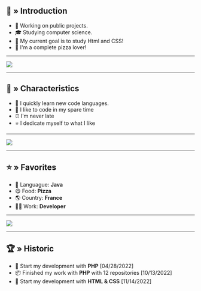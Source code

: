 <h2> 👋 » Introduction </h2>
  <div>
    <ul>
      <li>🔭 Working on public projects.</li>
      <li>🎓 Studying computer science.</li>
      <li>🔮 My current goal is to study Html and CSS!</li>
      <li>🍕 I'm a complete pizza lover!</li>
    </ul>
  </div>
  
<hr>

<div style="in_line">
  <img src="https://github-readme-stats.vercel.app/api/?username=Henry12960&show_icons=true&hide_border=false&theme=algolia&count_private=false">
</div>

<hr> 

<div>
  <h2>📌 » Characteristics</h2>
    <ul>
      <li>🚀 I quickly learn new code languages.</li>
      <li>🔔 I like to code in my spare time</li>
      <li>⏰ I'm never late</li>
      <li>⭐ I dedicate myself to what I like</li>
    </ul>
</div>
  
<hr>

<div style="in_line">
  <img src="https://github-readme-streak-stats.herokuapp.com/?user=Henry12960&theme=algolia">
</div>  

<hr>

<div> 
  <h2>⭐ » Favorites</h2>
    <ul>
      <li>📕 Languague: <b>Java</b></li>
      <li>😋 Food: <b>Pizza</b></li>
      <li>🌎 Country: <b>France</b></li>
      <li>👨‍🎓 Work: <b>Developer</b></li>
</div>

<hr>

<div style="in_line">
  <img src="https://github-profile-trophy.vercel.app/?username=Henry12960&theme=algolia">
</div>

<hr>
  
<div>
  <h2>🏆 » Historic</h2>
    <ul>
      <li>🚀 Start my development with <strong>PHP</strong> [04/28/2022]</li>      
      <li>📦 Finished my work with <strong>PHP</strong> with 12 repositories [10/13/2022]</li>
      <li>🚀 Start my development with <strong>HTML & CSS</strong> [11/14/2022]</li>
    </ul>
</div>  
